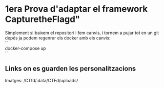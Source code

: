
# 1era Prova d'adaptar el framework CapturetheFlagd" #

Simplement si baixem el repositori i fem canvis, i tornem a pujar tot en un git depés ja podem regenrar els docker amb els canvis:  
´´  
docker-compose up  
´´  
## Links on es guarden les personalitzacions ##  

Imatges:
/CTfd/.data/CTFd/uploads/  
